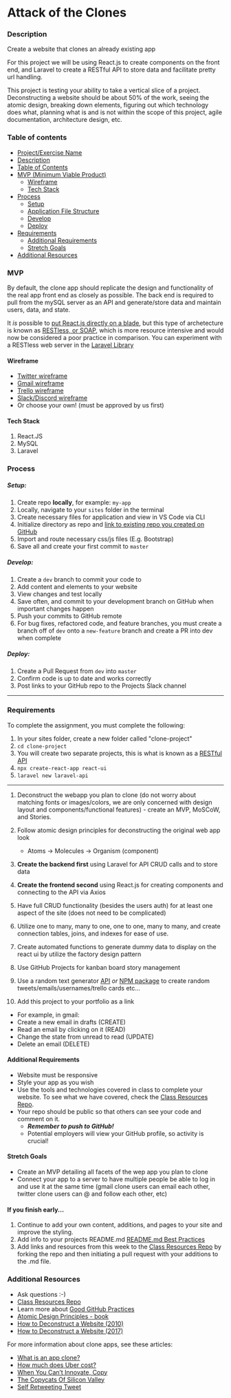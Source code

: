 # Attack of the Clones

### Description

Create a website that clones an already existing app

For this project we will be using React.js to create components on the front end, and Laravel to create a RESTful API to store data and facilitate pretty url handling.



This project is testing your ability to take a vertical slice of a project. Deconstructing a website should be about 50% of the work, seeing the atomic design, breaking down elements, figuring out which technology does what, planning what is and is not within the scope of this project, agile documentation, architecture design, etc.

### Table of contents

<!--ts-->
* [Project/Exercise Name](#Attack-of-the-Clones)
* [Description](#Description)
* [Table of Contents](#table-of-contents)
* [MVP (Minimum Viable Product)](#MVP)
  - [Wireframe](#Wireframe)
  - [Tech Stack](#Tech-Stack)
* [Process](#process)
  - [Setup](#Setup)
  - [Application File Structure](#Application-File-Structure)
  - [Develop](#Develop)
  - [Deploy](#Deploy)
* [Requirements](#Requirements)
  - [Additional Requirements](#Additional-Requirements)
  - [Stretch Goals](#Stretch-Goals)
* [Additional Resources](#Additional-Resources)
<!--te-->

### MVP

By default, the clone app should replicate the design and functionality of the real app front end as closely as possible. The back end is required to pull from the mySQL server as an API and generate/store data and maintain users, data, and state.

It *is* possible to [put React.js directly on a blade](https://dev.to/lvtdeveloper/using-react-in-a-laravel-application-8fp), but this type of archetecture is known as [RESTless, or SOAP](https://pediaa.com/what-is-the-difference-between-restful-and-restless-web-service/#:~:targetText=The%20main%20difference%20between%20RESTful,does%20not%20follow%20RESTful%20principles.&targetText=Moreover%2C%20a%20web%20service%20is%20platform%20independent.), which is more resource intensive and would now be considered a poor practice in comparison. You can experiment with a RESTless web server in the [Laravel Library](https://github.com/bootcamp-students/Projects-Exercises/blob/master/docs/projects/laravel-library.md)


#### Wireframe

* [Twitter wireframe](https://twitter.com/awesome_inc)
* [Gmail wireframe](https://mail.google.com/mail/u/0/)
* [Trello wireframe](https://trello.com/b/0Bn39pyt/bootcamp-f19)
* [Slack/Discord wireframe](https://app.slack.com/client/TKV4DCHDH/CL8LDQGTY)
* Or choose your own! (must be approved by us first)

#### Tech Stack

1. React.JS
2. MySQL
3. Laravel


### Process

##### Setup:

1. Create repo **locally**, for example: `my-app` 
2. Locally, navigate to your `sites` folder in the terminal
3. Create necessary files for application and view in VS Code via CLI
4. Initialize directory as repo and [link to existing repo you created on GitHub](https://help.github.com/en/articles/adding-an-existing-project-to-github-using-the-command-line)
5. Import and route necessary css/js files (E.g. Bootstrap)
6. Save all and create your first commit to `master` 

##### Develop:

1. Create a `dev` branch to commit your code to
2. Add content and elements to your website
3. View changes and test locally
4. Save often, and commit to your development branch on GitHub when important changes happen
5. Push your commits to GitHub remote
6. For bug fixes, refactored code, and feature branches, you must create a branch off of `dev` onto a `new-feature` branch and create a PR into dev when complete

##### Deploy:

1. Create a Pull Request from `dev` into `master` 
2. Confirm code is up to date and works correctly
3. Post links to your GitHub repo to the Projects Slack channel

---

### Requirements

To complete the assignment, you must complete the following:

1. In your sites folder, create a new folder called "clone-project"
2. `cd clone-project` 
3. You will create two separate projects, this is what is known as a [RESTful API](https://restfulapi.net/)
4. `npx create-react-app react-ui` 
5. `laravel new laravel-api` 

---

1. Deconstruct the webapp you plan to clone (do not worry about matching fonts or images/colors, we are only concerned with design layout and components/functional features) - create an MVP, MoSCoW, and Stories.
2. Follow atomic design principles for deconstructing the original web app look

   - Atoms -> Molecules -> Organism (component)

3. **Create the backend first** using Laravel for API CRUD calls and to store data
4. **Create the frontend second** using React.js for creating components and connecting to the API via Axios
5. Have full CRUD functionality (besides the users auth) for at least one aspect of the site (does not need to be complicated)
6. Utilize one to many, many to one, one to one, many to many, and create connection tables, joins, and indexes for ease of use.
7. Create automated functions to generate dummy data to display on the react ui by utilize the factory design pattern
8. Use GitHub Projects for kanban board story management
9. Use a random text generator [API](http://www.randomtext.me/) _or_ [NPM package](https://www.npmjs.com/package/casual) to create random tweets/emails/usernames/trello cards etc...
10. Add this project to your portfolio as a link

* For example, in gmail:
* Create a new email in drafts (CREATE)
* Read an email by clicking on it (READ)
* Change the state from unread to read (UPDATE)
* Delete an email (DELETE)

#### Additional Requirements

* Website must be responsive
* Style your app as you wish
* Use the tools and technologies covered in class to complete your website. To see what we have covered, check the [Class Resources Repo](https://github.com/bootcamp-students/Resources).
* Your repo should be public so that others can see your code and comment on it.
  + _**Remember to push to GitHub!**_
  + Potential employers will view your GitHub profile, so activity is crucial!

#### Stretch Goals

* Create an MVP detailing all facets of the wep app you plan to clone
* Connect your app to a server to have multiple people be able to log in and use it at the same time (gmail clone users can email each other, twitter clone users can @ and follow each other, etc)

#### If you finish early...

1. Continue to add your own content, additions, and pages to your site and improve the styling.
2. Add info to your projects README.md [README.md Best Practices](https://gist.github.com/PurpleBooth/109311bb0361f32d87a2)
3. Add links and resources from this week to the [Class Resources Repo](https://github.com/bootcamp-students/Resources) by forking the repo and then initiating a pull request with your additions to the .md file.

### Additional Resources

* Ask questions :-)
* [Class Resources Repo](https://github.com/bootcamp-students/Resources)
* Learn more about [Good GitHub Practices](https://guides.github.com)
* [Atomic Design Principles - book](http://atomicdesign.bradfrost.com/)
* [How to Deconstruct a Website (2010)](https://www.smashingmagazine.com/2010/05/case-study-deconstructing-popular-websites-opinion-column/)
* [How to Deconstruct a Website (2017)](https://github.com/dsinecos/notes/wiki/How-to-deconstruct-a-website's-front-end-for-learning%3F)

For more information about clone apps, see these articles:

* [What is an app clone?](https://www.quora.com/What-is-an-app-Clone)
* [How much does Uber cost?](https://thinkmobiles.com/blog/how-much-cost-make-app-like-uber/)
* [When You Can’t Innovate, Copy](https://hbr.org/2012/05/when-you-cant-innovate-copy)
* [The Copycats Of Silicon Valley](https://www.inc.com/yazin-akkawi/why-are-silicon-valley-companies-copying-each-other.html)
* [Self Retweeting Tweet](https://www.youtube.com/watch?v=zv0kZKC6GAM)

